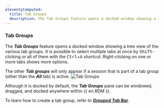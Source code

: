 ```yaml
---
eleventyComputed:
  title: Tab Groups
  description: The Tab Groups feature opens a docked window showing a tree view of the various tab groups.
---
```


### Tab Groups

The ***Tab Groups*** feature opens a docked window showing a tree view of the various tab groups. It is possible to select multiple tabs at once by <kbd>Shift</kbd>-clicking or all of them with the <kbd>Ctrl</kbd>+<kbd>A</kbd> shortcut. Right-clicking on one or more tabs shows more options.

The other ***Tab groups*** will only appear if a session that is part of a tab group (other than the ***All*** tab) is active.
![Tab Groups](https://cdnweb.devolutions.net/docs/docs_en_rdm_windows_RDMWin2017.png)

Although it is docked by default, the ***Tab Groups*** pane can be windowed, dragged, and docked anywhere within {{ en.RDM }}.

To learn how to create a tab group, refer to [***Grouped Tab Bar***](/rdm/windows/commands/view/layout/grouped-tab-bar/).
